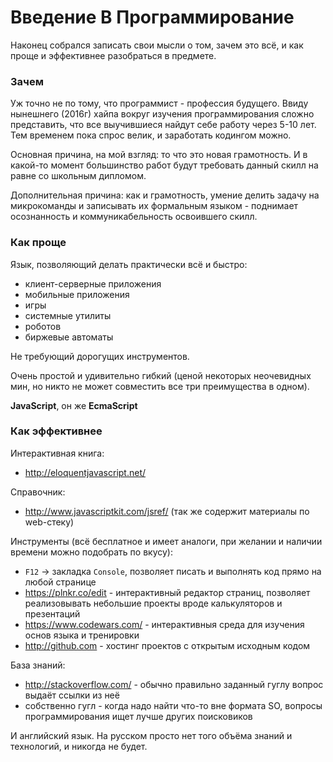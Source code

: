 # Введение В Программирование

Наконец собрался записать свои мысли о том, зачем это всё, и как проще и эффективнее разобраться в предмете.

### Зачем

Уж точно не по тому, что программист - профессия будущего. Ввиду нынешнего (2016г) хайпа вокруг изучения
программирования сложно представить, что все выучившиеся найдут себе работу через 5-10 лет. Тем временем
пока спрос велик, и заработать кодингом можно.

Основная причина, на мой взгляд: то что это новая грамотность. И в какой-то момент большинство работ
будут требовать данный скилл на равне со школьным дипломом.

Дополнительная причина: как и грамотность, умение делить задачу на микрокоманды и записывать их формальным
языком - поднимает осознанность и коммуникабельность освоившего скилл.

### Как проще

Язык, позволяющий делать практически всё и быстро:
- клиент-серверные приложения
- мобильные приложения 
- игры
- системные утилиты
- роботов
- биржевые автоматы

Не требующий дорогущих инструментов.

Очень простой и удивительно гибкий (ценой некоторых неочевидных мин, но никто не может совместить все
три преимущества в одном).

**JavaScript**, он же **EcmaScript**
### Как эффективнее

Интерактивная книга:
- http://eloquentjavascript.net/

Справочник:
- http://www.javascriptkit.com/jsref/ (так же содержит материалы по web-стеку)

Инструменты (всё бесплатное и имеет аналоги, при желании и наличии времени можно подобрать по вкусу):
- `F12` -> закладка `Console`, позволяет писать и выполнять код прямо на любой странице
- https://plnkr.co/edit - интерактивный редактор страниц, позволяет реализовывать небольшие проекты
вроде калькуляторов и презентаций
- https://www.codewars.com/ - интерактивныя среда для изучения основ языка и тренировки
- http://github.com - хостинг проектов с открытым исходным кодом

База знаний:
- http://stackoverflow.com/ - обычно правильно заданный гуглу вопрос выдаёт ссылки из неё
- собственно гугл - когда надо найти что-то вне формата SO, вопросы программирования ищет лучше других
поисковиков

И английский язык. На русском просто нет того объёма знаний и технологий, и никогда не будет.
